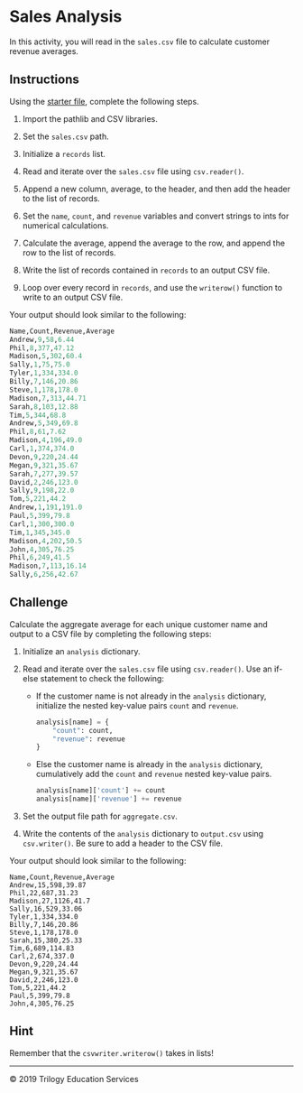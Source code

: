 # Sales Analysis

In this activity, you will read in the `sales.csv` file to calculate customer revenue averages.

## Instructions

Using the [starter file](Unsolved/Core/sales_analysis_core.py), complete the following steps.

1. Import the pathlib and CSV libraries.

2. Set the `sales.csv` path.

3. Initialize a `records` list.

4. Read and iterate over the `sales.csv` file using `csv.reader()`.

5. Append a new column, average, to the header, and then add the header to the list of records.

6. Set the `name`, `count`, and `revenue` variables and convert strings to ints for numerical calculations.

7. Calculate the average, append the average to the row, and append the row to the list of records.

8. Write the list of records contained in `records` to an output CSV file.

9. Loop over every record in `records`, and use the `writerow()` function to write to an output CSV file.

Your output should look similar to the following:

  ```python
  Name,Count,Revenue,Average
  Andrew,9,58,6.44
  Phil,8,377,47.12
  Madison,5,302,60.4
  Sally,1,75,75.0
  Tyler,1,334,334.0
  Billy,7,146,20.86
  Steve,1,178,178.0
  Madison,7,313,44.71
  Sarah,8,103,12.88
  Tim,5,344,68.8
  Andrew,5,349,69.8
  Phil,8,61,7.62
  Madison,4,196,49.0
  Carl,1,374,374.0
  Devon,9,220,24.44
  Megan,9,321,35.67
  Sarah,7,277,39.57
  David,2,246,123.0
  Sally,9,198,22.0
  Tom,5,221,44.2
  Andrew,1,191,191.0
  Paul,5,399,79.8
  Carl,1,300,300.0
  Tim,1,345,345.0
  Madison,4,202,50.5
  John,4,305,76.25
  Phil,6,249,41.5
  Madison,7,113,16.14
  Sally,6,256,42.67
  ```

## Challenge

Calculate the aggregate average for each unique customer name and output to a CSV file by completing the following steps:

1. Initialize an `analysis` dictionary.

2. Read and iterate over the `sales.csv` file using `csv.reader()`. Use an if-else statement to check the following:

    * If the customer name is not already in the `analysis` dictionary, initialize the nested key-value pairs `count` and `revenue`.

      ```python
      analysis[name] = {
          "count": count,
          "revenue": revenue
      }
      ```

    * Else the customer name is already in the `analysis` dictionary, cumulatively add the `count` and `revenue` nested key-value pairs.

      ```python
      analysis[name]['count'] += count
      analysis[name]['revenue'] += revenue
      ```

3. Set the output file path for `aggregate.csv`.

4. Write the contents of the `analysis` dictionary to `output.csv` using `csv.writer()`. Be sure to add a header to the CSV file.

Your output should look similar to the following:

```
Name,Count,Revenue,Average
Andrew,15,598,39.87
Phil,22,687,31.23
Madison,27,1126,41.7
Sally,16,529,33.06
Tyler,1,334,334.0
Billy,7,146,20.86
Steve,1,178,178.0
Sarah,15,380,25.33
Tim,6,689,114.83
Carl,2,674,337.0
Devon,9,220,24.44
Megan,9,321,35.67
David,2,246,123.0
Tom,5,221,44.2
Paul,5,399,79.8
John,4,305,76.25
```

## Hint

Remember that the `csvwriter.writerow()` takes in lists!

---

© 2019 Trilogy Education Services
